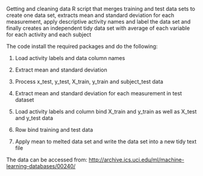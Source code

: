 Getting and cleaning data
R script that merges training and test data sets to create one data set, extracts mean and standard deviation for each measurement, apply descriptive activity names and label the data set and finally creates an independent tidy data set with average of each variable for each activity and each subject

The code install the required packages and do the following:

1. Load activity labels and data column names

2. Extract mean and standard deviation

3. Process x_test, y_test, X_train, y_train and subject_test data

4. Extract mean and standard deviation for each measurement in test dataset

5. Load activity labels and column bind X_train and y_train as well as X_test and y_test data

6. Row bind training and test data

7. Apply mean to melted data set and write the data set into a new tidy text file

The data can be accessed from: http://archive.ics.uci.edu/ml/machine-learning-databases/00240/
